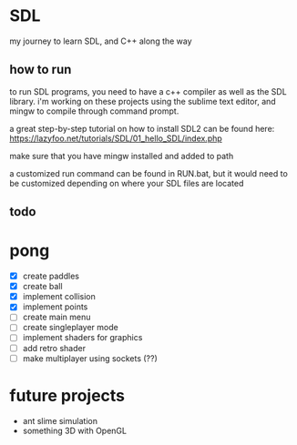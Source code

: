 # SDL
my journey to learn SDL, and C++ along the way

## how to run
to run SDL programs, you need to have a c++ compiler as well as the SDL library.
i'm working on these projects using the sublime text editor, and mingw to compile through command prompt.

a great step-by-step tutorial on how to install SDL2 can be found here:
https://lazyfoo.net/tutorials/SDL/01_hello_SDL/index.php

make sure that you have mingw installed and added to path

a customized run command can be found in RUN.bat, but it would need to be customized depending on where your SDL files are located

## todo

# pong
- [x] create paddles
- [x] create ball
- [x] implement collision
- [x] implement points
- [ ] create main menu
- [ ] create singleplayer mode
- [ ] implement shaders for graphics
- [ ] add retro shader
- [ ] make multiplayer using sockets (??)

# future projects
- ant slime simulation
- something 3D with OpenGL
